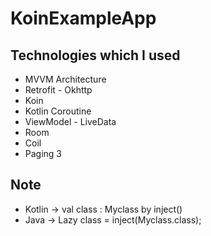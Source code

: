 # KoinExampleApp

## Technologies which I used

* MVVM Architecture
* Retrofit - Okhttp
* Koin
* Kotlin Coroutine
* ViewModel - LiveData
* Room
* Coil
* Paging 3


## Note
* Kotlin -> val class : Myclass by inject()
* Java -> Lazy<Myclass> class = inject(Myclass.class);
